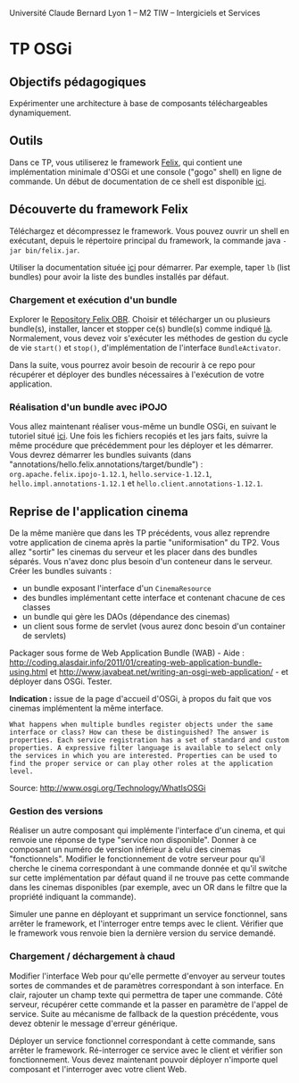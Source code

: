 Université Claude Bernard Lyon 1 – M2 TIW – Intergiciels et Services

# TP OSGi

## Objectifs pédagogiques

Expérimenter une architecture à base de composants téléchargeables dynamiquement.

## Outils

Dans ce TP, vous utiliserez le framework [Felix](http://felix.apache.org/documentation/subprojects/apache-felix-ipojo.html), qui contient une implémentation minimale d'OSGi et une console ("gogo" shell) en ligne de commande. Un début de documentation de ce shell est disponible [ici](https://felix.apache.org/documentation/subprojects/apache-felix-framework/apache-felix-framework-usage-documentation.html#framework-shell).

## Découverte du framework Felix

Téléchargez et décompressez le framework. Vous pouvez ouvrir un shell en exécutant, depuis le répertoire principal du framework, la commande java `-jar bin/felix.jar`.

Utiliser la documentation située [ici](https://felix.apache.org/documentation/subprojects/apache-felix-framework/apache-felix-framework-usage-documentation.html#framework-shell) pour démarrer. Par exemple, taper `lb` (list bundles) pour avoir la liste des bundles installés par défaut.

### Chargement et exécution d'un bundle

Explorer le [Repository Felix OBR](http://felix.apache.org/downloads.cgi). Choisir et télécharger un ou plusieurs bundle(s), installer, lancer et stopper ce(s) bundle(s) comme indiqué [là](http://felix.apache.org/site/apache-felix-framework-usage-documentation.html#ApacheFelixFrameworkUsageDocumentation-installingbundles). Normalement, vous devez voir s'exécuter les méthodes de gestion du cycle de vie `start()` et `stop()`, d'implémentation de l'interface `BundleActivator`.

Dans la suite, vous pourrez avoir besoin de recourir à ce repo pour récupérer et déployer des bundles nécessaires à l'exécution de votre application.

### Réalisation d'un bundle avec iPOJO

Vous allez maintenant réaliser vous-même un bundle OSGi, en suivant le tutoriel situé [ici](http://felix.apache.org/documentation/subprojects/apache-felix-ipojo/apache-felix-ipojo-gettingstarted/ipojo-hello-word-maven-based-tutorial.html). Une fois les fichiers recopiés et les jars faits, suivre la même procédure que précédemment pour les déployer et les démarrer. Vous devrez démarrer les bundles suivants (dans "annotations/hello.felix.annotations/target/bundle") : `org.apache.felix.ipojo-1.12.1`, `hello.service-1.12.1`, `hello.impl.annotations-1.12.1` et `hello.client.annotations-1.12.1`.

## Reprise de l'application cinema

De la même manière que dans les TP précédents, vous allez reprendre votre application de cinema après la partie "uniformisation" du TP2. Vous allez "sortir" les cinemas du serveur et les placer dans des bundles séparés. Vous n'avez donc plus besoin d'un conteneur dans le serveur. Créer les bundles suivants :

  - un bundle exposant l'interface d'un `CinemaResource`
  - des bundles implémentant cette interface et contenant chacune de ces classes
  - un bundle qui gère les DAOs (dépendance des cinemas)
  - un client sous forme de servlet (vous aurez donc besoin d'un container de servlets)

Packager sous forme de Web Application Bundle (WAB) - Aide : http://coding.alasdair.info/2011/01/creating-web-application-bundle-using.html et http://www.javabeat.net/writing-an-osgi-web-application/ - et déployer dans OSGi. Tester.

**Indication :**  issue de la page d'accueil d'OSGi, à propos du fait que vos cinemas implémentent la même interface.

    What happens when multiple bundles register objects under the same interface or class? How can these be distinguished? The answer is properties. Each service registration has a set of standard and custom properties. A expressive filter language is available to select only the services in which you are interested. Properties can be used to find the proper service or can play other roles at the application level.

Source: http://www.osgi.org/Technology/WhatIsOSGi

### Gestion des versions

Réaliser un autre composant qui implémente l'interface d'un cinema, et qui renvoie une réponse de type "service non disponible". Donner à ce composant un numéro de version inférieur à celui des cinemas "fonctionnels". Modifier le fonctionnement de votre serveur pour qu'il cherche le cinema correspondant à une commande donnée et qu'il switche sur cette implémentation par défaut quand il ne trouve pas cette commande dans les cinemas disponibles (par exemple, avec un OR dans le filtre que la propriété indiquant la commande).

Simuler une panne en déployant et supprimant un service fonctionnel, sans arrêter le framework, et l'interroger entre temps avec le client. Vérifier que le framework vous renvoie bien la dernière version du service demandé.

### Chargement / déchargement à chaud

Modifier l'interface Web pour qu'elle permette d'envoyer au serveur toutes sortes de commandes et de paramètres correspondant à son interface. En clair, rajouter un champ texte qui permettra de taper une commande.
Côté serveur, récupérer cette commande et la passer en paramètre de l'appel de service. Suite au mécanisme de fallback de la question précédente, vous devez obtenir le message d'erreur générique.

Déployer un service fonctionnel correspondant à cette commande, sans arrêter le framework. Ré-interroger ce service avec le client et vérifier son fonctionnement.
Vous devez maintenant pouvoir déployer n'importe quel composant et l'interroger avec votre client Web.
